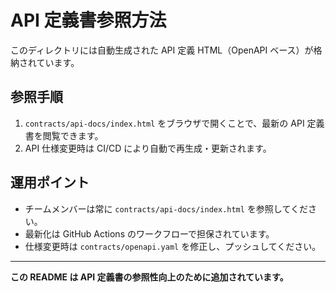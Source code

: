 # API 定義書参照方法

このディレクトリには自動生成された API 定義 HTML（OpenAPI ベース）が格納されています。

## 参照手順

1. `contracts/api-docs/index.html` をブラウザで開くことで、最新の API 定義書を閲覧できます。
2. API 仕様変更時は CI/CD により自動で再生成・更新されます。

## 運用ポイント

- チームメンバーは常に `contracts/api-docs/index.html` を参照してください。
- 最新化は GitHub Actions のワークフローで担保されています。
- 仕様変更時は `contracts/openapi.yaml` を修正し、プッシュしてください。

---

**この README は API 定義書の参照性向上のために追加されています。**
